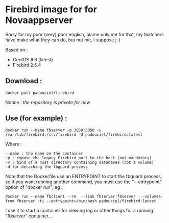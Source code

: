 # Firebird image for for Novaappserver

Sorry for my poor (very) poor english, blame only me for that, my teatchers have make what they can do, but not me, I suppose ;-)

Based on :
- CentOS 6.6 (latest)
- Firebird 2.5.4

## Download :
```
docker pull padouciel/firebird 
```
Notice : *the repository is private for now*

## Use (for example) :
```
docker run --name fbserver -p 3050:3050 -v /var/lib/firebird:/srv/firebird -d padouciel/firebird:latest
```
Where :
```
--name : the name on the container
-p : expose the legacy Firebird port to the host (not mandatory)
-v : bind of a host directory containing databases (not a volume)
-d for detaching the fbguard process
```
Note that the Dockerfile use an ENTRYPOINT to start the fbguard process, so if you want running another command, you must use the "--entrypoint" option of "docker run", eg :
```
docker run --name fbclient --rm  --link fbserver:fbserver  --volumes-from fbserver -ti --entrypoint=/bin/bash padouciel/firebird:latest
```
I use it to start a container for viewing log or other things for a running "fbserver" container...

